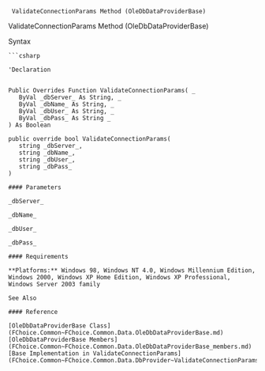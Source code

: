 ﻿     ValidateConnectionParams Method (OleDbDataProviderBase)                                                   

ValidateConnectionParams Method (OleDbDataProviderBase)

Syntax

```vbnet
```csharp

'Declaration
 

Public Overrides Function ValidateConnectionParams( _
   ByVal _dbServer_ As String, _
   ByVal _dbName_ As String, _
   ByVal _dbUser_ As String, _
   ByVal _dbPass_ As String _
) As Boolean

public override bool ValidateConnectionParams( 
   string _dbServer_,
   string _dbName_,
   string _dbUser_,
   string _dbPass_
)

#### Parameters

_dbServer_

_dbName_

_dbUser_

_dbPass_

#### Requirements

**Platforms:** Windows 98, Windows NT 4.0, Windows Millennium Edition, Windows 2000, Windows XP Home Edition, Windows XP Professional, Windows Server 2003 family

See Also

#### Reference

[OleDbDataProviderBase Class](FChoice.Common~FChoice.Common.Data.OleDbDataProviderBase.md)  
[OleDbDataProviderBase Members](FChoice.Common~FChoice.Common.Data.OleDbDataProviderBase_members.md)  
[Base Implementation in ValidateConnectionParams](FChoice.Common~FChoice.Common.Data.DbProvider~ValidateConnectionParams.md)